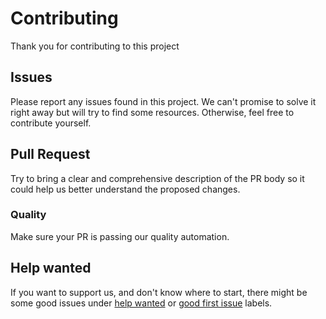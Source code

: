 # Contributing

Thank you for contributing to this project

## Issues

Please report any issues found in this project.
We can't promise to solve it right away but will try to find some resources. Otherwise, feel free to contribute yourself.

## Pull Request

Try to bring a clear and comprehensive description of the PR body so it could help us better understand the proposed changes.

### Quality

Make sure your PR is passing our quality automation.

## Help wanted

If you want to support us, and don't know where to start, there might be some good issues under [help wanted](https://github.com/zattoo/use-double-click/issues?q=is%3Aopen+is%3Aissue+label%3A%22help+wanted) or [good first issue](https://github.com/zattoo/use-double-click/issues?q=is%3Aopen+is%3Aissue+label%3A%22good+first+issue) labels.
